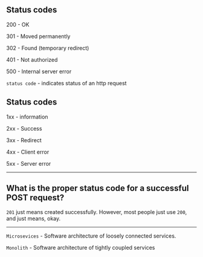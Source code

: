 ## Status codes

200 - OK

301 - Moved permanently

302 - Found (temporary redirect)

401 - Not authorized

500 - Internal server error

`status code` - indicates status of an http request

## Status codes

1xx - information

2xx - Success

3xx - Redirect

4xx - Client error

5xx - Server error

- - - - -

## What is the proper status code for a successful POST request?

`201` just means created successfully. However, most people just use `200`, and just means, okay.

- - - - - 

`Microsevices` - Software architecture of loosely connected services.

`Monolith` - Software architecture of tightly coupled services
